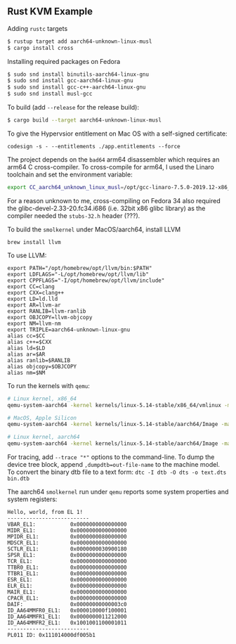 ## Rust KVM Example

Adding `rustc` targets

```bash
$ rustup target add aarch64-unknown-linux-musl
$ cargo install cross
```

Installing required packages on Fedora
```bash
$ sudo snd install binutils-aarch64-linux-gnu
$ sudo snd install gcc-aarch64-linux-gnu
$ sudo snd install gcc-c++-aarch64-linux-gnu
$ sudo snd install musl-gcc
```

To build (add `--release` for the release build):
```bash
$ cargo build --target aarch64-unknown-linux-musl
```

To give the Hypervsior entitlement on Mac OS with a
self-signed certificate:
```
codesign -s - --entitlements ./app.entitlements --force 
```

The project depends on the `bad64` arm64 disassembler which requires
an arm64 C cross-compiler. To cross-compile for arm64, I used
the Linaro toolchain and set the environment variable:
```bash
export CC_aarch64_unknown_linux_musl=/opt/gcc-linaro-7.5.0-2019.12-x86_64_aarch64-linux-gnu/bin/aarch64-linux-gnu-gcc
```

For a reason unknown to me, cross-compiling on Fedora 34 also required the
glibc-devel-2.33-20.fc34.i686 (i.e. 32bit x86 glibc library) as the compiler
needed the `stubs-32.h` header (???).

To build the `smolkernel` under MacOS/aarch64, install LLVM
```
brew install llvm
```
To use LLVM:
```
export PATH="/opt/homebrew/opt/llvm/bin:$PATH"
export LDFLAGS="-L/opt/homebrew/opt/llvm/lib"
export CPPFLAGS="-I/opt/homebrew/opt/llvm/include"
export CC=clang
export CXX=clang++
export LD=ld.lld
export AR=llvm-ar
export RANLIB=llvm-ranlib
export OBJCOPY=llvm-objcopy
export NM=llvm-nm
export TRIPLE=aarch64-unknown-linux-gnu
alias cc=$CC
alias c++=$CXX
alias ld=$LD
alias ar=$AR
alias ranlib=$RANLIB
alias objcopy=$OBJCOPY
alias nm=$NM
```

To run the kernels with `qemu`:
```bash
# Linux kernel, x86_64
qemu-system-aarch64 -kernel kernels/linux-5.14-stable/x86_64/vmlinux -machine virt -nographic -accel kvm -cpu host

# MacOS, Apple Silicon
qemu-system-aarch64 -kernel kernels/linux-5.14-stable/aarch64/Image -machine virt,highmem=off -nographic -accel hvf -cpu host

# Linux kernel, aarch64
qemu-system-aarch64 -kernel kernels/linux-5.14-stable/aarch64/Image -machine virt,highmem=off -nographic -accel kvm -cpu host

```

For tracing, add `--trace "*"` options to the command-line.
To dump the device tree block, append `,dumpdtb=out-file-name` to the machine model.
To convert the binary dtb file to a text form: `dtc -I dtb -O dts -o text.dts bin.dtb`

The aarch64 `smolkernel` run under `qemu` reports some system properties and system registers:
```
Hello, world, from EL 1!
--------------------------
VBAR_EL1:		    0x0000000000000000
MIDR_EL1:		    0x0000000000000000
MPIDR_EL1:		    0x0000000080000000
MDSCR_EL1:		    0x0000000000000000
SCTLR_EL1:		    0x0000000030900180
SPSR_EL1:		    0x0000000000000000
TCR_EL1:		    0x0000000000000000
TTBR0_EL1:		    0x0000000000000000
TTBR1_EL1:		    0x0000000000000000
ESR_EL1:		    0x0000000000000000
ELR_EL1:		    0x0000000000000000
MAIR_EL1:		    0x0000000000000000
CPACR_EL1:		    0x0000000000000000
DAIF:			    0x00000000000003c0
ID_AA64MMFR0_EL1:	0x000010000f100001
ID_AA64MMFR1_EL1:	0x0000000011212000
ID_AA64MMFR2_EL1:	0x1001001100001011
--------------------------
PL011 ID: 0x111014000df005b1
```
